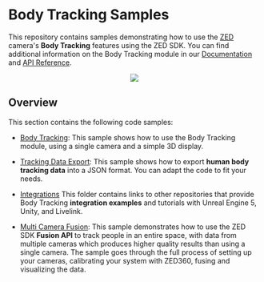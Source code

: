 # Body Tracking Samples

This repository contains samples demonstrating how to use the [ZED](https://www.stereolabs.com/store/) camera's **Body Tracking** features using the ZED SDK. You can find additional information on the Body Tracking module in our [Documentation](https://www.stereolabs.com/docs/body-tracking/) and [API Reference](https://www.stereolabs.com/docs/api/group__Body__group.html).

<p align="center">
  <img src="https://user-images.githubusercontent.com/32394882/230631989-24dd2b58-2c85-451b-a4ed-558d74d1b922.gif" />
</p>

## Overview

This section contains the following code samples:

- [Body Tracking](./body%20tracking/): This sample shows how to use the Body Tracking module, using a single camera and a simple 3D display.

- [Tracking Data Export](./export/): This sample shows how to export **human body tracking data** into a JSON format. You can adapt the code to fit your needs.

- [Integrations](./integrations) This folder contains links to other repositories that provide Body Tracking **integration examples** and tutorials with Unreal Engine 5, Unity, and Livelink.

- [Multi Camera Fusion](./multi-camera): This sample demonstrates how to use the ZED SDK **Fusion API** to track people in an entire space, with data from multiple cameras which produces higher quality results than using a single camera. The sample goes through the full process of setting up your cameras, calibrating your system with ZED360, fusing and visualizing the data.
